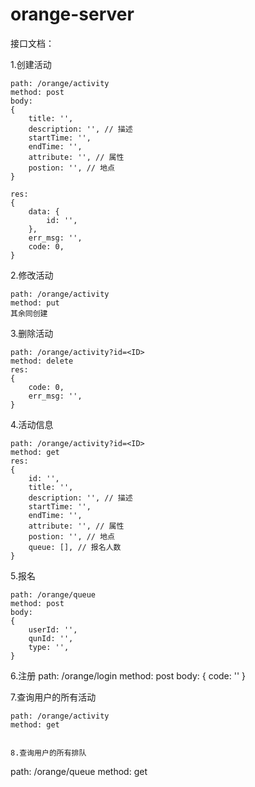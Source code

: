 # orange-server

接口文档：

1.创建活动
```
path: /orange/activity
method: post
body:
{
    title: '',
    description: '', // 描述
    startTime: '',
    endTime: '',
    attribute: '', // 属性
    postion: '', // 地点
}

res: 
{
    data: {
        id: '',
    },
    err_msg: '',
    code: 0,
}
```

2.修改活动

```
path: /orange/activity
method: put
其余同创建
```

3.删除活动

```
path: /orange/activity?id=<ID>
method: delete
res:
{
    code: 0,
    err_msg: '',
}
```

4.活动信息
```
path: /orange/activity?id=<ID>
method: get
res:
{
    id: '',
    title: '',
    description: '', // 描述
    startTime: '',
    endTime: '',
    attribute: '', // 属性
    postion: '', // 地点
    queue: [], // 报名人数
}
```

5.报名
```
path: /orange/queue
method: post
body:
{
    userId: '',
    qunId: '',
    type: '',
}
```

6.注册
path: /orange/login
method: post
body:
{
    code: ''
}

7.查询用户的所有活动
```
path: /orange/activity
method: get


8.查询用户的所有排队
```
path: /orange/queue
method: get